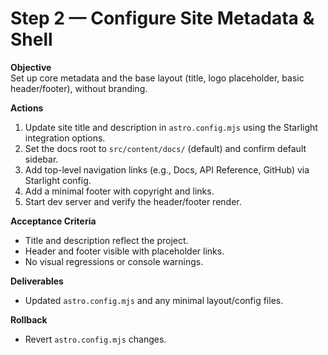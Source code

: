 # Step 2 — Configure Site Metadata & Shell

**Objective**  
Set up core metadata and the base layout (title, logo placeholder, basic header/footer), without branding.

**Actions**  
1. Update site title and description in `astro.config.mjs` using the Starlight integration options.
2. Set the docs root to `src/content/docs/` (default) and confirm default sidebar.
3. Add top-level navigation links (e.g., Docs, API Reference, GitHub) via Starlight config.
4. Add a minimal footer with copyright and links.
5. Start dev server and verify the header/footer render.

**Acceptance Criteria**  
- Title and description reflect the project.
- Header and footer visible with placeholder links.
- No visual regressions or console warnings.

**Deliverables**  
- Updated `astro.config.mjs` and any minimal layout/config files.

**Rollback**  
- Revert `astro.config.mjs` changes.
